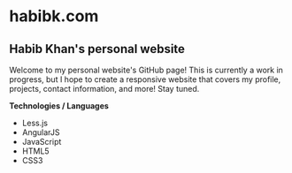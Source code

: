 habibk.com
===========

Habib Khan's personal website
------------------------------

Welcome to my personal website's GitHub page! This is currently a work in progress, but I hope to create a responsive website that covers my profile, projects, contact information, and more! Stay tuned.


**Technologies / Languages**
- Less.js
- AngularJS
- JavaScript
- HTML5
- CSS3
